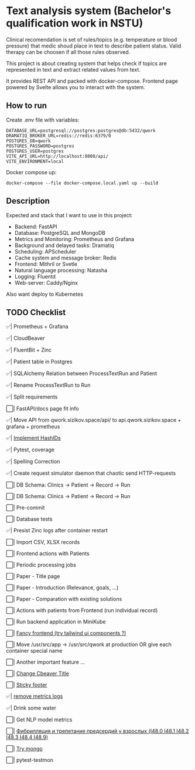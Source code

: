 # Text analysis system (Bachelor's qualification work in NSTU)

Clinical recomendation is set of rules/topics (e.g. temperature or blood pressure) that medic shoud place in text to describe patient status. Valid therapy can be choosen if all those rules observed.

This project is about creating system that helps check if topics are represented in text and extract related values from text.

It provides REST API and packed with docker-compose. Frontend page powered by Svelte allows you to interact with the system.

## How to run

Create .env file with variables:

```dotenv
DATABASE_URL=postgresql://postgres:postgres@db:5432/qwork
DRAMATIQ_BROKER_URL=redis://redis:6379/0
POSTGRES_DB=qwork
POSTGRES_PASSWORD=postgres
POSTGRES_USER=postgres
VITE_API_URL=http://localhost:8000/api/
VITE_ENVIRONMENT=local
```

Docker compose up:

```shell
docker-compose --file docker-compose.local.yaml up --build
```

## Description

Expected and stack that I want to use in this project:

- Backend: FastAPI
- Database: PostgreSQL and MongoDB
- Metrics and Monitoring: Prometheus and Grafana
- Background and delayed tasks: Dramatiq
- Scheduling: APScheduler
- Cache system and message broker: Redis
- Frontend: Mithril or Svetle
- Natural language processing: Natasha
- Logging: Fluentd
- Web-server: Caddy/Nginx

Also want deploy to Kubernetes

## TODO Checklist

✅| Prometheus + Grafana

✅| CloudBeaver

✅| FluentBit + Zinc

✅| Patient table in Postgres

✅| SQLAlchemy Relation between ProcessTextRun and Patient

✅| Rename ProcessTextRun to Run

✅| Split requirements

⬜️| FastAPI/docs page fit info

✅| Move API from qwork.sizikov.space/api/ to api.qwork.sizikov.space + grafana + prometheus

✅| [Implement HashIDs](https://github.com/davidaurelio/hashids-python)

✅| Pytest, coverage

✅| Spelling Correction

✅| Create request simulator daemon that chaotic send HTTP-requests

⬜️| DB Schema: Clinics -> Patient -> Record -> Run

⬜️| DB Schema: Clinics -> Patient -> Record -> Run

⬜️| Pre-commit

⬜️| Database tests

✅| Presist Zinc logs after container restart

⬜️| Import CSV, XLSX records

⬜️| Frontend actions with Patients

⬜️| Periodic processing jobs

⬜️| Paper - Title page

⬜️| Paper - Introduction (Relevance, goals, ...)

⬜️| Paper - Comparation with existing solutions

⬜️| Actions with patients from Frontend (run individual record)

⬜️| Run backend application in MiniKube

⬜️| [Fancy frontend (try tailwind ui components ?)](https://tailwindui.com/#components)

⬜️| Move /usr/src/app -> /usr/src/qwork at production OR give each container special name

⬜️| Another important feature ...

⬜️| [Change Cbeaver Title](https://cloudbeaver.io/docs/Server-configuration/)

⬜️| [Sticky footer](https://stackoverflow.com/questions/59812003/tailwindcss-fixed-sticky-footer-on-the-bottom)

✅| [remove metrics logs](https://stackoverflow.com/questions/70809900/python-fastapi-health-check-logs)

✅| Drink some water

⬜️| Get NLP model metrics

⬜️| [Фибрилляция и трепетание предсердий у взрослых (I48.0 I48.1 I48.2 I48.3 I48.4 I48.9)](https://cr.minzdrav.gov.ru/recomend/382_1)

⬜️| [Try mongo](https://github.com/Youngestdev/fastapi-mongo)

⬜️| pytest-testmon
